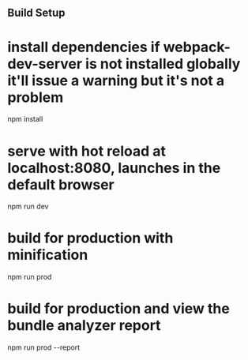 

## Build Setup

# install dependencies if webpack-dev-server is not installed globally it'll issue a warning but it's not a problem
npm install

# serve with hot reload at localhost:8080, launches in the default browser
npm run dev

# build for production with minification
npm run prod

# build for production and view the bundle analyzer report
npm run prod --report
